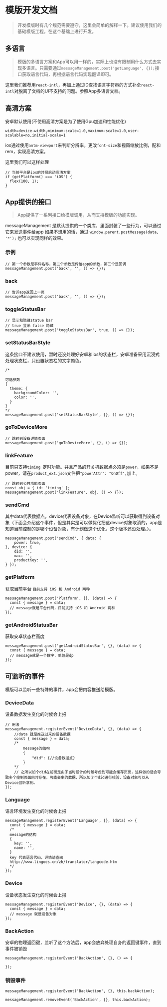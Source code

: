# 模版开发文档
> 开发模版时有几个规范需要遵守，这里会简单的解释一下。建议使用我们的基础模版工程，在这个基础上进行开发。

## 多语言
> 模版的多语言方案和App可以用一样的，实际上也没有限制用什么方式去实现多语言。只需要通过`messageManagement.post('getLanguage', {});`接口获取语言代码，再根据语言代码实现翻译即可。

这里我们推荐用`react-intl`，再加上通过ID查找语言字符串的方式补全`react-intl`对脱离了文档的UI不支持的问题。参照App多语言文档。

## 高清方案
安卓默认使用(不使用高清方案是为了使用Gpu加速和性能优化)

`width=device-width,minimum-scale=1.0,maximum-scale=1.0,user-scalable=no,initial-scale=1`

ios通过使用`antm-viewport`来判断分辨率，更改`font-size`和视窗缩放比例，配和rem，实现高清方案。

这里我们可以这样处理

```
// 当前平台是ios的时候启动高清方案
if (getPlatform() === 'iOS') {
  flex(100, 1);
}

```

## App提供的接口
> App提供了一系列接口给模版调用，从而支持模版的功能实现。

messageManagement
是默认提供的一个类库，里面封装了一些行为，可以通过它来发送事件给app
如果不想用的话，通过
`window.parent.postMessage(data, '*');`
也可以实现同样的效果。

### 示例

```
// 第一个参数是事件名称，第二个参数是传给app的参数，第三个是回调
messageManagement.post('back', '', () => {});
```

### back
```
// 告诉app返回上一页
messageManagement.post('back', '', () => {});
```

### toggleStatusBar
```
// 显示和隐藏statue bar
// true 显示 false 隐藏
messageManagement.post('toggleStatusBar', true, () => {});
```

### setStatusBarStyle
这条接口不建议使用，暂时还没处理好安卓和ios的状态栏，安卓准备采用沉浸式处理状态栏，只设置状态栏的文字颜色。

```
/*

可选参数
{
  theme: {
  	backgroundColor: '',
  	color: '',
  }
}
*/
messageManagement.post('setStatusBarStyle', {}, () => {});
```

### goToDeviceMore

```
// 跳转到设备详情页面
messageManagement.post('goToDeviceMore', {}, () => {});
```

### linkFeature
目前只支持`timing `定时功能。并且产品的开关机数据点必须是`power`，如果不是power，请在`product_ext.json`文件把`"powerAttr": "OnOff",`加上。

```
// 跳转到公共功能页面
const obj = { id: 'timing' };
messageManagement.post('linkFeature', obj, () => {});
```

### sendCmd
其中data代表数据点，device代表设备对象，在Device监听可以获取得到设备对象（下面会介绍这个事件，但是其实是可以做优化把这device对象取消的，app是知道当前控制的是哪个设备对象，有计划做这个优化，这个版本还没处理。）。

```
messageManagement.post('sendCmd', { data: {
	power: true,
}, device: {
	did: '',
	mac: '',
	productKey: '',
} });
```

### getPlatform
获取当前平台
`目前支持 iOS 和 Android 两种`

```
messageManagement.post('Platform', {}, (data) => {
  const { message } = data;
  // message就是平台代码，目前支持 iOS 和 Android 两种
});
```

### getAndroidStatusBar
获取安卓状态栏高度

```
messageManagement.post('getAndroidStatusBar', {}, (data) => {
  const { message } = data;
  // message就是一个数字，单位是dp
});
```

## 可监听的事件
模版可以监听一些特殊的事件，app会把内容推送给模版。

### DeviceData
设备数据发生变化的时候会上报

```
// 用法
messageManagement.registerEvent('DeviceData', {}, (data) => {
	//data 就是推送过来的设备数据
	const { message } = data;
	/*
		message的结构
		{
			"did": {//设备数据点}
		}
	*/
	// 之所以加个did在前面是由于当时设计的时候考虑到可能会缓存页面，这样做的话会导致多个控制页面同时存在，可能会串的数据，所以加了个did进行校验，设备对象可以从Device监听拿到。
});
```

### Language
语言环境发生变化的时候会上报

```
messageManagement.registerEvent('Language', {}, (data) => {
  const { message } = data;
  /*
  message的结构
  {
  	key: '',
  	name: '',
  }
  key 代表语言代码，详情请查阅
  http://www.lingoes.cn/zh/translator/langcode.htm
  */
});
```

### Device
设备状态发生变化的时候会上报

```
messageManagement.registerEvent('Device', {}, (data) => {
  const { message } = data;
  // message 就是设备对象
});
```

### BackAction
安卓的物理返回键，监听了这个方法后，app会放弃处理自身的返回键事件，直到事件被销毁

```
messageManagement.registerEvent('BackAction', {}, () => {

});
```

### 销毁事件

```
messageManagement.registerEvent('BackAction', {}, this.backAction);

messageManagement.removeEvent('BackAction', {}, this.backAction);
```
